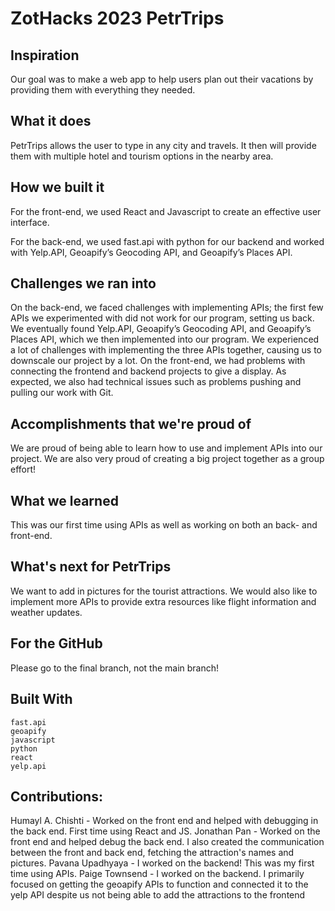 # ZotHacks 2023 PetrTrips 


## Inspiration

Our goal was to make a web app to help users plan out their vacations by providing them with everything they needed.

## What it does

PetrTrips allows the user to type in any city and travels. It then will provide them with multiple hotel and tourism options in the nearby area.

## How we built it

For the front-end, we used React and Javascript to create an effective user interface.

For the back-end, we used fast.api with python for our backend and worked with Yelp.API, Geoapify’s Geocoding API, and Geoapify’s Places API.

## Challenges we ran into

On the back-end, we faced challenges with implementing APIs; the first few APIs we experimented with did not work for our program, setting us back. We eventually found Yelp.API, Geoapify’s Geocoding API, and Geoapify’s Places API, which we then implemented into our program. We experienced a lot of challenges with implementing the three APIs together, causing us to downscale our project by a lot. On the front-end, we had problems with connecting the frontend and backend projects to give a display. As expected, we also had technical issues such as problems pushing and pulling our work with Git.

## Accomplishments that we're proud of

We are proud of being able to learn how to use and implement APIs into our project. We are also very proud of creating a big project together as a group effort!

## What we learned

This was our first time using APIs as well as working on both an back- and front-end.

## What's next for PetrTrips

We want to add in pictures for the tourist attractions. We would also like to implement more APIs to provide extra resources like flight information and weather updates.

## For the GitHub

Please go to the final branch, not the main branch!

## Built With

    fast.api
    geoapify
    javascript
    python
    react
    yelp.api

## Contributions:

Humayl A. Chishti - Worked on the front end and helped with debugging in the back end. First time using React and JS.
Jonathan Pan - Worked on the front end and helped debug the back end. I also created the communication between the front and back end, fetching the attraction's names and pictures.
Pavana Upadhyaya - I worked on the backend! This was my first time using APIs.
Paige Townsend - I worked on the backend. I primarily focused on getting the geoapify APIs to function and connected it to the yelp API despite us not being able to add the attractions to the frontend
